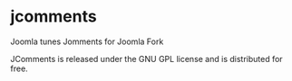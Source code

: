# jcomments
Joomla tunes Jomments for Joomla Fork

JComments is released under the GNU GPL license and is distributed for free.
